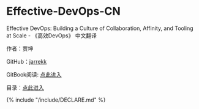 # Effective-DevOps-CN

Effective DevOps: Building a Culture of Collaboration, Affinity, and Tooling at Scale - 《高效DevOps》 中文翻译

作者：贾坤

GitHub：[jarrekk](https://github.com/jarrekk)

GitBook阅读: [点此进入](https://jarrekk.gitbooks.io/effective-devops-cn/content/)

目录：[点此进入](/SUMMARY.md)

{% include "/include/DECLARE.md" %}
